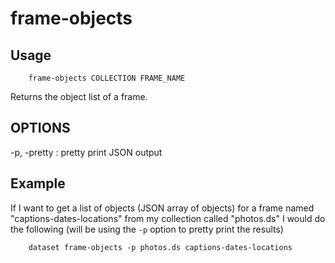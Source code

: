
# frame-objects

## Usage

```
    frame-objects COLLECTION FRAME_NAME
```

Returns the object list of a frame.

## OPTIONS

-p, -pretty
: pretty print JSON output

## Example

If I want to get a list of objects (JSON array of objects) 
for a frame named "captions-dates-locations" from my collection
called "photos.ds" I would do the following (will be using the
`-p` option to pretty print the results)

```
    dataset frame-objects -p photos.ds captions-dates-locations
```



